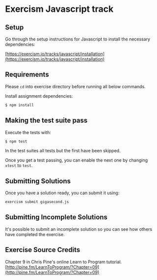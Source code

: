 # Exercism Javascript track

## Setup

Go through the setup instructions for Javascript to install the necessary
dependencies:

[https://exercism.io/tracks/javascript/installation](https://exercism.io/tracks/javascript/installation)

## Requirements

Please `cd` into exercise directory before running all below commands.

Install assignment dependencies:

```bash
$ npm install
```

## Making the test suite pass

Execute the tests with:

```bash
$ npm test
```

In the test suites all tests but the first have been skipped.

Once you get a test passing, you can enable the next one by changing `xtest` to
`test`.

## Submitting Solutions

Once you have a solution ready, you can submit it using:

```bash
exercism submit gigasecond.js
```

## Submitting Incomplete Solutions

It's possible to submit an incomplete solution so you can see how others have
completed the exercise.

## Exercise Source Credits

Chapter 9 in Chris Pine's online Learn to Program tutorial. [http://pine.fm/LearnToProgram/?Chapter=09](http://pine.fm/LearnToProgram/?Chapter=09)
